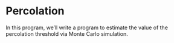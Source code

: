 # Percolation
In this program, we’ll write a program to estimate the value of the percolation threshold via Monte Carlo simulation.
